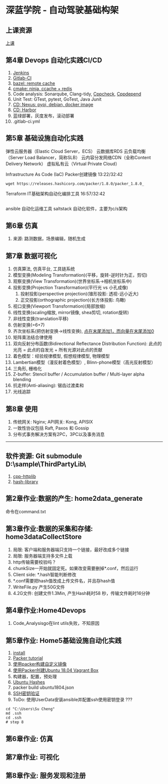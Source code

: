 # 深蓝学院 - 自动驾驶基础构架

## 上课资源
[上课](https://www.shenlanxueyuan.com/my/course/485)

## 第4章 Devops 自动化实践CI/CD
1. [Jenkins](https://www.jenkins.io/)
2. [Gitlab-CI](https://docs.gitlab.com/ee/ci/)
3. [bazel: remote cache](https://bazel.build/)
4. [cmake: ninja, ccache + redis](https://cmake.org/)
5. Code analysis: Sonarqube, Clang-tidy, [Cppcheck](https://cppcheck.sourceforge.io/), [Cppdepend](https://www.cppdepend.com/)
6. Unit Test: GTest, pytest, GoTest, Java Junit
7. [CD: Nexus: pypi, debian, docker image](https://help.sonatype.com/integrations/nexus-and-continuous-integration)
8. [CD: Harbor](https://goharbor.io/blog/harbor-1.9/)
9. 蓝绿部署，灰度发布，滚动部署
10.  .gitlab-ci.yml

## 第5章 基础设施自动化实践
弹性云服务器（Elastic Cloud Server，ECS）
云数据库RDS
云负载均衡（Server Load Balancer，简称SLB）
云内容分发网络CDN（全称Content Delivery Network）
虚拟私有云（Virtual Private Cloud）

Infrastructure As Code (IaC)
Packer创建镜像	13:22/32:42
```
wget https://releases.hashicorp.com/packer/1.8.0/packer_1.8.0_
```
Terraform IT基础架构自动化编排工具	16:57/32:42
```
```
ansible 自动化运维工具
saltstack 自动化软件，主要为c/s架构

## 第6章 仿真
1. 来源: 路测数据，场景编辑，随机生成

## 第7章 数据可视化
1. 仿真算法, 仿真平台, 工具链系统
2. 模型变换(Modeling Transformation)(平移，旋转-逆时针为正，剪切)
3. 观察变换(View Transformation)(世界坐标系->相机坐标系中)
4. 投影变换(Projection Transformation)(平行光 vs 小孔成像)
    1. 投射投影(perspective projection)(锥形投影:    透视-远小近大)
    2. 正交投影(orthographic projection)(长方体投影: 鸟瞰)
5. 视口变换(Viewport Transformation)(局部放缩)
6. 线性变换(scaling缩放, mirror镜像, shea剪切, rotation旋转)
7. 非线性变换(translation平移)
8. 仿射变换(=6+7)
9. 齐次坐标系(把仿射变换->线性变换), [点在末尾添加1，而向量在末尾添加0](https://www.aiuai.cn/aifarm1946.html)
10. 矩阵乘法结合律使用
11. 双向反射分布函数(Bidirectional Reflectance Distribution Function): 此点的光亮 = 此点的自发光 + 所有光源对此点的贡献
12. 着色模型：经验规律模型, 假想规律模型, 物理模型
13. Lambertian模型（漫反射着色模型）, Blinn-phone模型（高光反射模型）
14. 三角形, 栅格化
15. Z-buffer: Stencil buffer / Accumulation buffer / Multi-layer alpha blending
16. 抗走样(Anti-aliasing): 锯齿过渡柔和
17. 光线追踪

## 第8章 使用
1. 传统网关: Nginx; API网关: Kong, APISIX
2. 一致性协议包括 Raft, Paxos 和 Gossip
3. 分布式事务解决方案有2PC，3PC以及事务消息

---

## 软件资源: Git submodule D:\sample\ThirdPartyLib\
1. [cpp-httplib
](https://github.com/yhirose/cpp-httplib.git)
2. [hash-library](https://github.com/stbrumme/hash-library)

## 第2章作业:数据的产生: home2data_generate
命令在command.txt

## 第3章作业:数据的采集和存储: home3dataCollectStore
1. 局限: 客户端和服务器端只支持一个链接，最好改成多个链接
2. 局限: 服务器端支持多文件上载
3. http传输需要校验吗？
4. chunkSize一开始就固定死。如果改变需要删掉*.conf，然后运行
5. Client side: *.hash智能判断修改
6. *.conf需要把hash值改成上传文件名，并且存hash值
7. WriteFile.py 产生50G文件
8. 4.2G文件: 创建文件1.3Min, 产生Hash耗时58 秒，传输文件耗时16分钟

## 第4章作业:Home4Devops
1. Code_Analysisgo在lint utils失败，不知原因

## 第5章作业: Home5基础设施自动化实践
1. [install](https://www.packer.io/downloads)
2. [Packer tutorial](https://learn.hashicorp.com/packer)
3. [使用packer构建自定义镜像](https://songjlg.github.io/2021/11/05/%E4%BD%BF%E7%94%A8packer%E6%9E%84%E5%BB%BA%E8%87%AA%E5%AE%9A%E4%B9%89%E9%95%9C%E5%83%8F/)
4. [使用Packer创建Ubuntu 18.04 Vagrant Box](https://www.igiftidea.com/article/12828727029.html)
5. 构建器，配置，预处理
6. [Ubuntu Hashes](https://help.ubuntu.com/community/UbuntuHashes)
7. packer build ubuntu1804.json
8. [SSH密钥验证](https://www.cnblogs.com/arnoLixi/p/10374208.html)
9. ToDo: 使用UserData安装ansible并配置ssh使用密钥登录 ???
```
cd "C:\Users\Su Cheng"
md .ssh
cd .ssh
# step 8

```

## 第6章作业: 仿真

## 第7章作业: 可视化

## 第8章作业: 服务发现和注册 